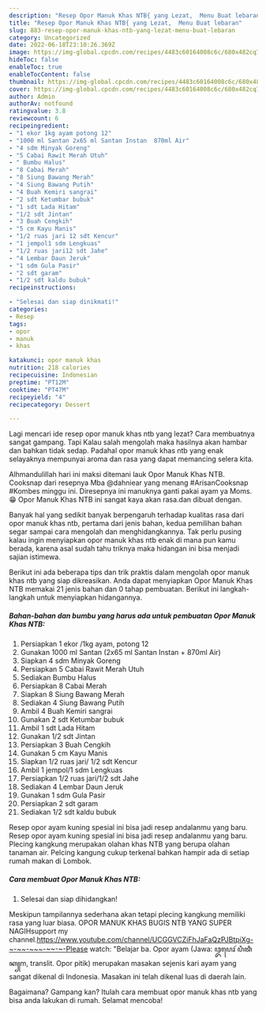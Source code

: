 ```yaml
---
description: "Resep Opor Manuk Khas NTB{ yang Lezat,  Menu Buat lebaran"
title: "Resep Opor Manuk Khas NTB{ yang Lezat,  Menu Buat lebaran"
slug: 883-resep-opor-manuk-khas-ntb-yang-lezat-menu-buat-lebaran
category: Uncategorized
date: 2022-06-18T23:10:26.369Z
image: https://img-global.cpcdn.com/recipes/4483c60164008c6c/680x482cq70/opor-manuk-khas-ntb-foto-resep-utama.jpg
hideToc: false
enableToc: true
enableTocContent: false
thumbnail: https://img-global.cpcdn.com/recipes/4483c60164008c6c/680x482cq70/opor-manuk-khas-ntb-foto-resep-utama.jpg
cover: https://img-global.cpcdn.com/recipes/4483c60164008c6c/680x482cq70/opor-manuk-khas-ntb-foto-resep-utama.jpg
author: Admin
authorAv: notfound
ratingvalue: 3.8
reviewcount: 6
recipeingredient:
- "1 ekor 1kg ayam potong 12"
- "1000 ml Santan 2x65 ml Santan Instan  870ml Air"
- "4 sdm Minyak Goreng"
- "5 Cabai Rawit Merah Utuh"
- " Bumbu Halus"
- "8 Cabai Merah"
- "8 Siung Bawang Merah"
- "4 Siung Bawang Putih"
- "4 Buah Kemiri sangrai"
- "2 sdt Ketumbar bubuk"
- "1 sdt Lada Hitam"
- "1/2 sdt Jintan"
- "3 Buah Cengkih"
- "5 cm Kayu Manis"
- "1/2 ruas jari 12 sdt Kencur"
- "1 jempol1 sdm Lengkuas"
- "1/2 ruas jari12 sdt Jahe"
- "4 Lembar Daun Jeruk"
- "1 sdm Gula Pasir"
- "2 sdt garam"
- "1/2 sdt kaldu bubuk"
recipeinstructions:

- "Selesai dan siap dinikmati!"
categories:
- Resep
tags:
- opor
- manuk
- khas

katakunci: opor manuk khas 
nutrition: 218 calories
recipecuisine: Indonesian
preptime: "PT12M"
cooktime: "PT47M"
recipeyield: "4"
recipecategory: Dessert

---
```



Lagi mencari ide resep opor manuk khas ntb yang lezat? Cara membuatnya sangat gampang. Tapi Kalau salah mengolah maka hasilnya akan hambar dan bahkan tidak sedap. Padahal opor manuk khas ntb yang enak selayaknya mempunyai aroma dan rasa yang dapat memancing selera kita.


Alhmandulillah hari ini maksi ditemani lauk Opor Manuk Khas NTB. Cooksnap dari resepnya Mba @dahniear yang menang #ArisanCooksnap #Kombes minggu ini. Diresepnya ini manuknya ganti pakai ayam ya Moms.😁 Opor Manuk Khas NTB ini sangat kaya akan rasa.dan dibuat dengan.

Banyak hal yang sedikit banyak berpengaruh terhadap kualitas rasa dari opor manuk khas ntb, pertama dari jenis bahan, kedua pemilihan bahan segar sampai cara mengolah dan menghidangkannya. Tak perlu pusing kalau ingin menyiapkan opor manuk khas ntb enak di mana pun kamu berada, karena asal sudah tahu triknya maka hidangan ini bisa menjadi sajian istimewa.


Berikut ini ada beberapa tips dan trik praktis dalam mengolah opor manuk khas ntb yang siap dikreasikan. Anda dapat menyiapkan Opor Manuk Khas NTB memakai 21 jenis bahan dan 0 tahap pembuatan. Berikut ini langkah-langkah untuk menyiapkan hidangannya.

<!--inarticleads1-->

##### Bahan-bahan dan bumbu yang harus ada untuk pembuatan Opor Manuk Khas NTB:

1. Persiapkan 1 ekor /1kg ayam, potong 12
1. Gunakan 1000 ml Santan (2x65 ml Santan Instan + 870ml Air)
1. Siapkan 4 sdm Minyak Goreng
1. Persiapkan 5 Cabai Rawit Merah Utuh
1. Sediakan  Bumbu Halus
1. Persiapkan 8 Cabai Merah
1. Siapkan 8 Siung Bawang Merah
1. Sediakan 4 Siung Bawang Putih
1. Ambil 4 Buah Kemiri sangrai
1. Gunakan 2 sdt Ketumbar bubuk
1. Ambil 1 sdt Lada Hitam
1. Gunakan 1/2 sdt Jintan
1. Persiapkan 3 Buah Cengkih
1. Gunakan 5 cm Kayu Manis
1. Siapkan 1/2 ruas jari/ 1/2 sdt Kencur
1. Ambil 1 jempol/1 sdm Lengkuas
1. Persiapkan 1/2 ruas jari/1/2 sdt Jahe
1. Sediakan 4 Lembar Daun Jeruk
1. Gunakan 1 sdm Gula Pasir
1. Persiapkan 2 sdt garam
1. Sediakan 1/2 sdt kaldu bubuk


Resep opor ayam kuning spesial ini bisa jadi resep andalanmu yang baru. Resep opor ayam kuning spesial ini bisa jadi resep andalanmu yang baru. Plecing kangkung merupakan olahan khas NTB yang berupa olahan tanaman air. Pelcing kangung cukup terkenal bahkan hampir ada di setiap rumah makan di Lombok. 

<!--inarticleads2-->

##### Cara membuat Opor Manuk Khas NTB:


1. Selesai dan siap dihidangkan!

Meskipun tampilannya sederhana akan tetapi plecing kangkung memiliki rasa yang luar biasa. OPOR MANUK KHAS BUGIS NTB YANG SUPER NAGIHsupport my channel.https://www.youtube.com/channel/UCGGVCZiFhJaFaQzPJBtpiXg-~-~~-~~~-~~-~-Please watch: &#34;Belajar ba. Opor ayam (Jawa: ꦎꦥꦺꦴꦂ ꦥꦶꦠꦶꦏ꧀m, translit. Opor pitik) merupakan masakan sejenis kari ayam yang sangat dikenal di Indonesia. Masakan ini telah dikenal luas di daerah lain. 

Bagaimana? Gampang kan? Itulah cara membuat opor manuk khas ntb yang bisa anda lakukan di rumah. Selamat mencoba!
